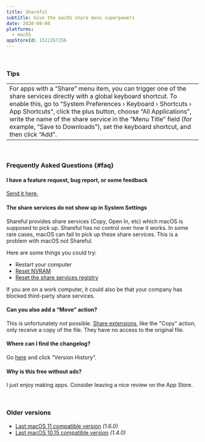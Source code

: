 ```yaml
---
title: Shareful
subtitle: Give the macOS share menu superpowers
date: 2020-09-08
platforms:
  - macOS
appStoreId: 1522267256
---
```


<br>

### Tips

<table>
	<tr>
		<td>
			For apps with a “Share” menu item, you can trigger one of the share services directly with a global keyboard shortcut. To enable this, go to “System Preferences › Keyboard › Shortcuts › App Shortcuts”, click the plus button, choose “All Applications”, write the name of the share service in the “Menu Title” field (for example, “Save to Downloads”), set the keyboard shortcut, and then click “Add”.
		</td>
	</tr>
</table>

<br>

### Frequently Asked Questions {#faq}

#### I have a feature request, bug report, or some feedback

[Send it here.](https://sindresorhus.com/feedback?product=Shareful&referrer=Website-FAQ)

#### The share services do not show up in System Settings

Shareful provides share services (Copy, Open In, etc) which macOS is supposed to pick up. Shareful has no control over how it works. In some rare cases, macOS can fail to pick up these share services. This is a problem with macOS not Shareful.

Here are some things you could try:
- Restart your computer
- [Reset NVRAM](https://support.apple.com/en-us/HT204063)
- [Reset the share services registry](https://web.archive.org/web/20180711015728/https://support.apple.com/en-us/HT203129)

If you are on a work computer, it could also be that your company has blocked third-party share services.

#### Can you also add a “Move” action?

This is unfortunately not possible. [Share extensions](https://developer.apple.com/design/human-interface-guidelines/macos/extensions/share-extensions/), like the "Copy" action, only receive a copy of the file. They have no access to the original file.

#### Where can I find the changelog?

Go [here](https://apps.apple.com/app/id1522267256) and click “Version History”.

#### Why is this free without ads?

I just enjoy making apps. Consider leaving a nice review on the App Store.

<br>

### Older versions

- [Last macOS 11 compatible version](https://github.com/sindresorhus/meta/files/8800088/Shareful.1.6.0.-.macOS.11.zip) *(1.6.0)*
- [Last macOS 10.15 compatible version](https://github.com/sindresorhus/meta/files/7119520/Shareful.1.4.0.-.macOS.10.15.zip) *(1.4.0)*
